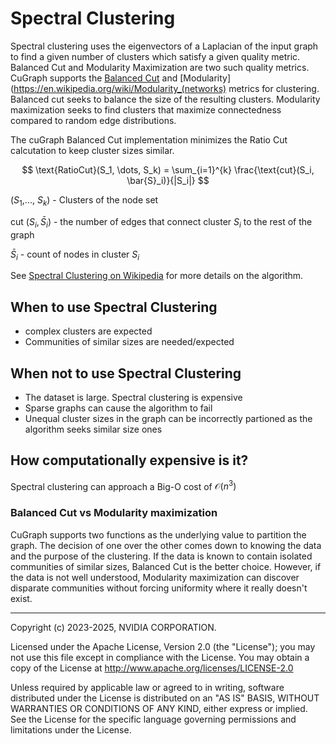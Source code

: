 # Spectral Clustering

Spectral clustering uses the eigenvectors of a Laplacian of the input graph to find a given number of clusters which satisfy a given quality metric. Balanced Cut and Modularity Maximization are two such quality metrics. CuGraph supports the [Balanced Cut](https://en.wikipedia.org/wiki/Balanced_clustering) and [Modularity](https://en.wikipedia.org/wiki/Modularity_(networks) metrics for clustering. Balanced cut seeks to balance the size of the resulting clusters. Modularity maximization seeks to find clusters that maximize connectedness compared to random edge distributions.

The cuGraph Balanced Cut implementation minimizes the Ratio Cut calcutation to keep cluster sizes similar.

$$
\text{RatioCut}(S_1, \dots, S_k) = \sum_{i=1}^{k} \frac{\text{cut}(S_i, \bar{S}_i)}{|S_i|}
$$

($S_1$,..., $S_k$) - Clusters of the node set

cut $(S_i, \bar{S}_i)$ - the number of edges that connect cluster $S_i$ to the rest of the graph

$\bar{S}_i$ - count of nodes in cluster $S_i$



See [Spectral Clustering on Wikipedia](https://en.wikipedia.org/wiki/Spectral_clustering) for more details on the algorithm.


## When to use Spectral Clustering
* complex clusters are expected
* Communities of similar sizes are needed/expected



## When not to use Spectral Clustering
* The dataset is large. Spectral clustering is expensive
* Sparse graphs can cause the algorithm to fail
* Unequal cluster sizes in the graph can be incorrectly partioned as the algorithm seeks similar size ones


## How computationally expensive is it?
Spectral clustering can approach a Big-O cost of $\mathcal{O}(n^3)$

### Balanced Cut vs Modularity maximization
CuGraph supports two functions as the underlying value to partition the graph. The decision of one over the other comes down to knowing the data and the purpose of the clustering. If the data is known to contain isolated communities of similar sizes, Balanced Cut is the better choice. However, if the data is not well understood, Modularity maximization can discover disparate communities without forcing uniformity where it really doesn't exist.

___
Copyright (c) 2023-2025, NVIDIA CORPORATION.

Licensed under the Apache License, Version 2.0 (the "License");  you may not use this file except in compliance with the License. You may obtain a copy of the License at http://www.apache.org/licenses/LICENSE-2.0

Unless required by applicable law or agreed to in writing, software distributed under the License is distributed on an "AS IS" BASIS, WITHOUT WARRANTIES OR CONDITIONS OF ANY KIND, either express or implied. See the License for the specific language governing permissions and limitations under the License.
